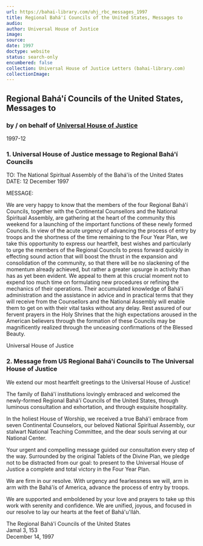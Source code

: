 ```yaml
---
url: https://bahai-library.com/uhj_rbc_messages_1997
title: Regional Bahá'í Councils of the United States, Messages to
audio: 
author: Universal House of Justice
image: 
source: 
date: 1997
doctype: website
status: search-only
encumbered: false
collection: Universal House of Justice Letters (bahai-library.com)
collectionImage: 
---
```



## Regional Bahá'í Councils of the United States, Messages to

### by / on behalf of [Universal House of Justice](https://bahai-library.com/author/Universal+House+of+Justice)

1997-12


### 1\. Universal House of Justice message to Regional Bahá'í Councils

TO: The National Spiritual Assembly of the Bahá'ís of the United States  
DATE: 12 December 1997

MESSAGE:

We are very happy to know that the members of the four Regional Bahá'í Councils, together with the Continental Counsellors and the National Spiritual Assembly, are gathering at the heart of the community this weekend for a launching of the important functions of these newly formed Councils. In view of the acute urgency of advancing the process of entry by troops and the shortness of the time remaining to the Four Year Plan, we take this opportunity to express our heartfelt, best wishes and particularly to urge the members of the Regional Councils to press forward quickly in effecting sound action that will boost the thrust in the expansion and consolidation of the community, so that there will be no slackening of the momentum already achieved, but rather a greater upsurge in activity than has as yet been evident. We appeal to them at this crucial moment not to expend too much time on formulating new procedures or refining the mechanics of their operations. Their accumulated knowledge of Bahá'í administration and the assistance in advice and in practical terms that they will receive from the Counsellors and the National Assembly will enable them to get on with their vital tasks without any delay. Rest assured of our fervent prayers in the Holy Shrines that the high expectations aroused in the American believers through the formation of these Councils may be magnificently realized through the unceasing confirmations of the Blessed Beauty.

Universal House of Justice

### 2\. Message from US Regional Bahá'í Councils to The Universal House of Justice

We extend our most heartfelt greetings to the Universal House of Justice!

The family of Bahá'í institutions lovingly embraced and welcomed the newly-formed Regional Bahá'í Councils of the United States, through luminous consultation and exhortation, and through exquisite hospitality.

In the holiest House of Worship, we received a true Bahá'í embrace from seven Continental Counselors, our beloved National Spiritual Assembly, our stalwart National Teaching Committee, and the dear souls serving at our National Center.

Your urgent and compelling message guided our consultation every step of the way. Surrounded by the original Tablets of the Divine Plan, we pledge not to be distracted from our goal: to present to the Universal House of Justice a complete and total victory in the Four Year Plan.

We are firm in our resolve. With urgency and fearlessness we will, arm in arm with the Bahá'ís of America, advance the process of entry by troops.

We are supported and emboldened by your love and prayers to take up this work with serenity and confidence. We are unified, joyous, and focused in our resolve to lay our hearts at the feet of Bahá'u'lláh.

The Regional Bahá'í Councils of the United States  
Jamal 3, 153  
December 14, 1997
